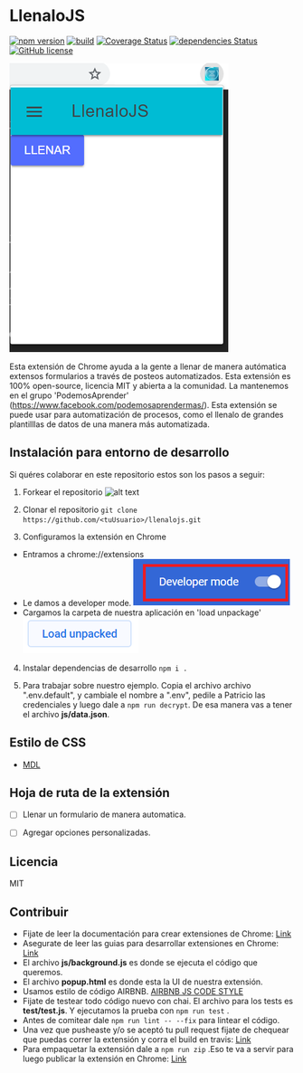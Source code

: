 # LlenaloJS
[![npm version](https://badge.fury.io/js/recht.svg)](https://badge.fury.io/js/recht)
[![build](https://travis-ci.com/patelotech/llenalojs.svg?branch=master)](https://travis-ci.com/patelotech/llenalojs)
[![Coverage Status](https://coveralls.io/repos/github/patelotech/project/badge.svg?branch=master)](https://coveralls.io/github/patelotech/project?branch=master)
[![dependencies Status](https://david-dm.org/patelotech/project/status.svg)](https://david-dm.org/patelotech/project)
[![GitHub license](https://img.shields.io/badge/license-MIT-blue.svg)](https://raw.githubpatelotechcontent.com/patelotech/project/master/LICENSE) 

![alt text](readme3.png "")

Esta extensión de Chrome ayuda a la gente a llenar de manera autómatica extensos formularios a través de posteos automatizados. Esta extensión es 100% open-source, licencia MIT y abierta a la comunidad. La mantenemos en el grupo 'PodemosAprender' (https://www.facebook.com/podemosaprendermas/). Esta extensión se puede usar para automatización de procesos, como el llenalo de grandes plantilllas de datos de una manera más automatizada. 

## Instalación para entorno de desarrollo

Si quéres colaborar en este repositorio estos son los pasos a seguir:

1)  Forkear el repositorio
![alt text](http://icons.deanishe.net/icon/octicons/444/git-pull-request/256.png "")

2)  Clonar el repositorio
` git clone https://github.com/<tuUsuario>/llenalojs.git `

3)  Configuramos la extensión en Chrome

*  Entramos a chrome://extensions
*  Le damos a developer mode.
![alt text](readme1.png "")
*  Cargamos la carpeta de nuestra aplicación en 'load unpackage'
![alt text](readme2.png "")

4)  Instalar dependencias de desarrollo
` npm i . `

5) Para trabajar sobre nuestro ejemplo. Copia el archivo archivo ".env.default", y cambiale el nombre a ".env", pedile a Patricio las credenciales  y luego dale a ` npm run decrypt `. De esa manera vas a tener el archivo **js/data.json**.


## Estilo de CSS

-   [MDL](https://getmdl.io/ "Material Design Lite")

## Hoja de ruta de la extensión

-   [ ] Llenar un formulario de manera automatica.
-   [ ] Agregar opciones personalizadas.



## Licencia

MIT

## Contribuir

*  Fijate de leer la documentación para crear extensiones de Chrome:
[Link](https://developer.chrome.com/extensions/getstarted "Link")
*  Asegurate de leer las guias para desarrollar extensiones en Chrome:
[Link](https://developer.chrome.com/extensions/single_purpose "Link")
*  El archivo **js/background.js** es donde se ejecuta el código que queremos.
*  El archivo **popup.html** es donde esta la UI de nuestra extensión.
*  Usamos estilo de código AIRBNB. [AIRBNB JS CODE STYLE](https://dev.mysql.com/doc/ "AIRBNB JS CODE STYLE")
*  Fijate de testear todo código nuevo con chai. El archivo para los tests es **test/test.js**. Y ejecutamos la prueba con ` npm run test ` .
*  Antes de comitear dale ` npm run lint -- --fix ` para lintear el código.
*  Una vez que pusheaste y/o se aceptó tu pull request fijate de chequear que puedas correr la extensión y corra el build en travis:
[Link](https://travis-ci.com/patelotech/llenalojs "Link")
*  Para empaquetar la extensión dale a ` npm run zip ` .Eso te va a servir para luego publicar la extensión en Chrome:
[Link](https://chrome.google.com/webstore/developer/update "Link")

